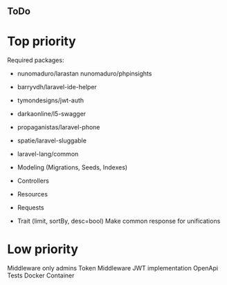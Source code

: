 ## ToDo

# Top priority
Required packages:
+	nunomaduro/larastan
	nunomaduro/phpinsights
+	barryvdh/laravel-ide-helper
+	tymondesigns/jwt-auth
+	darkaonline/l5-swagger
+	propaganistas/laravel-phone
+	spatie/laravel-sluggable
+	laravel-lang/common

+ Modeling (Migrations, Seeds, Indexes)
+ Controllers
+ Resources
+ Requests
+ Trait (limit, sortBy, desc=bool)
Make common response for unifications

# Low priority
Middleware only admins
Token Middleware
JWT implementation
OpenApi
Tests
Docker Container